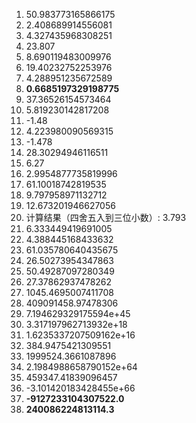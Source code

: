 

1. 50.983773165866175
2. 2.408689914556081
3. 4.327435968308251
4. 23.807
5. 8.690119483009976
6. 19.40232752253976
7. 4.288951235672589
8. **0.6685197329198775**
9. 37.36526154573464
10. 5.819230142817208
11. -1.48
12. 4.223980090569315
13. -1.478
14. 28.30294946116511
15. 6.27
16. 2.9954877735819996
17. 61.10018742819535
18. 9.797958971132712
19. 12.673201946627056
20. 计算结果（四舍五入到三位小数）: 3.793
21. 6.333449419691005
22. 4.388445168433632
23. 61.035780640435675
24. 26.50273954347863
25. 50.49287097280349
26. 27.37862937478262
27. 1045.4695007411708
28. 409091458.97478306
29. 7.194629329175594e+45
30. 3.317197962713932e+18
31. 1.6235337207509162e+16
32. 384.9475421309551
33. 1999524.3661087896
34. 2.1984988658790152e+64
35. 459347.41839096457
36. -3.101420183428455e+66
37. **-9127233104307522.0**
43. **240086224813114.3**

